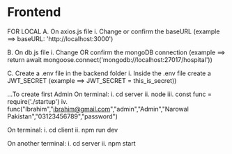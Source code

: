 # Frontend
FOR LOCAL
A. On axios.js file
i. Change or confirm the baseURL
(example ==> baseURL: 'http://localhost:3000')

B. On db.js file
i. Change OR confirm the mongoDB connection
(example ==> return await mongoose.connect('mongodb://localhost:27017/hospital'))

C. Create a .env file in the backend folder 
i. Inside the .env file create a JWT_SECRET (example ==> JWT_SECRET = this_is_secret))

...To create first Admin
On terminal:
i. cd server
ii. node
iii. const func = require('./startup')
iv. func("Ibrahim","ibrahim@gmail.com","admin","Admin","Narowal Pakistan","03123456789","password")

On terminal:
i. cd client
ii. npm run dev

On another terminal:
i. cd server
ii. npm start




